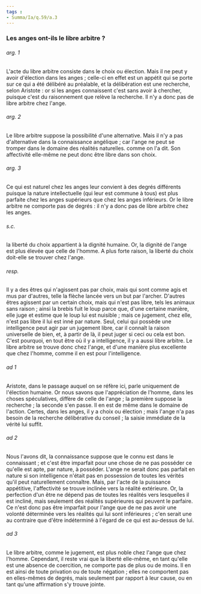 ```yaml
---
tags : 
- Summa/Ia/q.59/a.3
---
```


### Les anges ont-ils le libre arbitre ?

###### arg. 1
L'acte du libre arbitre consiste dans le choix ou élection. Mais il ne peut y avoir d'élection dans les anges ; celle-ci en effet est un appétit qui se porte sur ce qui a été délibéré au préalable, et la délibération est une recherche, selon Aristote : or si les anges connaissent c'est sans avoir à chercher, puisque c'est du raisonnement que relève la recherche. Il n'y a donc pas de libre arbitre chez l'ange. 

###### arg. 2
Le libre arbitre suppose la possibilité d'une alternative. Mais il n'y a pas d'alternative dans la connaissance angélique ; car l'ange ne peut se tromper dans le domaine des réalités naturelles. comme on l'a dit. Son affectivité elle-même ne peut donc être libre dans son choix. 

###### arg. 3
Ce qui est naturel chez les anges leur convient à des degrés différents puisque la nature intellectuelle (qui leur est commune à tous) est plus parfaite chez les anges supérieurs que chez les anges inférieurs. Or le libre arbitre ne comporte pas de degrés : il n'y a donc pas de libre arbitre chez les anges. 

###### s.c.
la liberté du choix appartient à la dignité humaine. Or, la dignité de l'ange est plus élevée que celle de l'homme. A plus forte raison, la liberté du choix doit-elle se trouver chez l'ange. 

###### resp.
Il y a des êtres qui n'agissent pas par choix, mais qui sont comme agis et mus par d'autres, telle la flèche lancée vers un but par l'archer. D'autres êtres agissent par un certain choix, mais qui n'est pas libre, tels les animaux sans raison ; ainsi la brebis fuit le loup parce que, d'une certaine manière, elle juge et estime que le loup lui est nuisible ; mais ce jugement, chez elle, n'est pas libre il lui est inné par nature. Seul, celui qui possède une intelligence peut agir par un jugement libre, car il connaît la raison universelle de bien, et, à partir de là, il peut juger si ceci ou cela est bon. C'est pourquoi, en tout être où il y a intelligence, il y a aussi libre arbitre. Le libre arbitre se trouve donc chez l'ange, et d'une manière plus excellente que chez l'homme, comme il en est pour l'intelligence. 

###### ad 1
Aristote, dans le passage auquel on se réfère ici, parle uniquement de l'élection humaine. Or nous savons que l'appréciation de l'homme, dans les choses spéculatives, diffère de celle de l'ange ; la première suppose la recherche ; la seconde s'en passe. Il en est de même dans le domaine de l'action. Certes, dans les anges, il y a choix ou élection ; mais l'ange n'a pas besoin de la recherche délibérative du conseil ; la saisie immédiate de la vérité lui suffit. 

###### ad 2
Nous l'avons dit, la connaissance suppose que le connu est dans le connaissant ; et c'est être imparfait pour une chose de ne pas posséder ce qu'elle est apte, par nature, à posséder. L'ange ne serait donc pas parfait en nature si son intelligence n'était pas en possession de toutes les vérités qu'il peut naturellement connaître. Mais, par l'acte de la puissance appétitive, l'affectivité se trouve inclinée vers la réalité extérieure. Or, la perfection d'un être ne dépend pas de toutes les réalités vers lesquelles il est incliné, mais seulement des réalités supérieures qui peuvent le parfaire. Ce n'est donc pas être imparfait pour l'ange que de ne pas avoir une volonté déterminée vers les réalités qui lui sont inférieures ; c'en serait une au contraire que d'être indéterminé à l'égard de ce qui est au-dessus de lui. 

###### ad 3
Le libre arbitre, comme le jugement, est plus noble chez l'ange que chez l'homme. Cependant, il reste vrai que la liberté elle-même, en tant qu'elle est une absence de coercition, ne comporte pas de plus ou de moins. Il en est ainsi de toute privation ou de toute négation ; elles ne comportent pas en elles-mêmes de degrés, mais seulement par rapport à leur cause, ou en tant qu'une affirmation s'y trouve jointe. 



